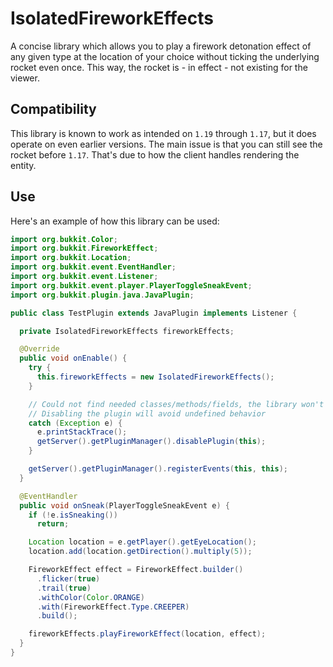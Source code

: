 # IsolatedFireworkEffects

A concise library which allows you to play a firework detonation effect of any given type at the location of your choice
without ticking the underlying rocket even once. This way, the rocket is - in effect - not existing for the viewer.

## Compatibility

This library is known to work as intended on `1.19` through `1.17`, but it does operate on even earlier versions. The main issue
is that you can still see the rocket before `1.17`. That's due to how the client handles rendering the entity.

## Use

Here's an example of how this library can be used:

```java
import org.bukkit.Color;
import org.bukkit.FireworkEffect;
import org.bukkit.Location;
import org.bukkit.event.EventHandler;
import org.bukkit.event.Listener;
import org.bukkit.event.player.PlayerToggleSneakEvent;
import org.bukkit.plugin.java.JavaPlugin;

public class TestPlugin extends JavaPlugin implements Listener {

  private IsolatedFireworkEffects fireworkEffects;

  @Override
  public void onEnable() {
    try {
      this.fireworkEffects = new IsolatedFireworkEffects();
    }

    // Could not find needed classes/methods/fields, the library won't be able to operate
    // Disabling the plugin will avoid undefined behavior
    catch (Exception e) {
      e.printStackTrace();
      getServer().getPluginManager().disablePlugin(this);
    }

    getServer().getPluginManager().registerEvents(this, this);
  }

  @EventHandler
  public void onSneak(PlayerToggleSneakEvent e) {
    if (!e.isSneaking())
      return;

    Location location = e.getPlayer().getEyeLocation();
    location.add(location.getDirection().multiply(5));

    FireworkEffect effect = FireworkEffect.builder()
      .flicker(true)
      .trail(true)
      .withColor(Color.ORANGE)
      .with(FireworkEffect.Type.CREEPER)
      .build();

    fireworkEffects.playFireworkEffect(location, effect);
  }
}
```